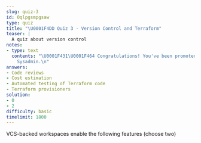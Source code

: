 ```yaml
---
slug: quiz-3
id: 0qlpgsmpgsaw
type: quiz
title: "\U0001F4DD Quiz 3 - Version Control and Terraform"
teaser: |
  A quiz about version control
notes:
- type: text
  contents: "\U0001F431‍\U0001F464 Congratulations! You've been promoted to Senior
    Sysadmin.\n"
answers:
- Code reviews
- Cost estimation
- Automated testing of Terraform code
- Terraform provisioners
solution:
- 0
- 2
difficulty: basic
timelimit: 1800
---
```

VCS-backed workspaces enable the following features (choose two)

